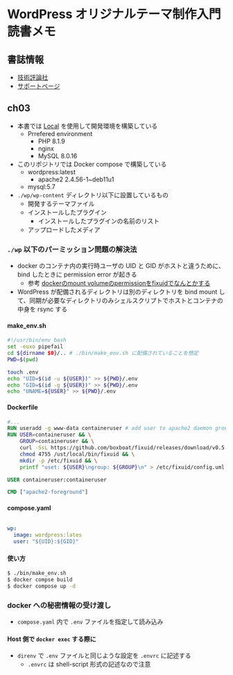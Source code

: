 # WordPress オリジナルテーマ制作入門読書メモ
## 書誌情報
- [技術評論社](https://gihyo.jp/book/2022/978-4-297-12557-8)
- [サポートページ](https://gihyo.jp/book/2022/978-4-297-12557-8/support)


## ch03
- 本書では [Local](https://localwp.com/) を使用して開発環境を構築している
    - Prrefered environment
        - PHP 8.1.9
        - nginx
        - MySQL 8.0.16
- このリポジトリでは Docker compose で構築している
    - wordpress:latest
        - apache2 2.4.56-1~deb11u1
    - mysql:5.7
- `./wp/wp-content` ディレクトリ以下に設置しているもの
    - 開発するテーマファイル
    - インストールしたプラグイン
        - インストールしたプラグインの名前のリスト
    - アップロードしたメディア


### `./wp` 以下のパーミッション問題の解決法
- docker のコンテナ内の実行時ユーザの UID と GID がホストと違うために、bind したときに permission error が起きる
    - 参考 [dockerのmount volumeのpermissionをfixuidでなんとかする](https://qiita.com/takumiabe/items/fee2e76e3a39fd853589)
- WordPress が配備されるディレクトリは別のディレクトリを bind mount して、同期が必要なディレクトリのみシェルスクリプトでホストとコンテナの中身を rsync する

#### make_env.sh

```bash
#!/usr/bin/env bash
set -euxo pipefail
cd ${dirname $0}/.. # ./bin/make_env.sh に配備されていることを想定
PWD=$(pwd)

touch .env
echo "UID=$(id -u ${USER})" >> ${PWD}/.env
echo "GID=$(id -g ${USER})" >> ${PWD}/.env
echo "UNAME=${USER}" >> ${PWD}/.env
```

#### Dockerfile

```Dockerfile
#...
RUN useradd -g www-data containeruser # add user to apache2 daemon group
RUN USER=containeruser && \
    GROUP=containeruser && \
    curl -SsL https://github.com/boxboat/fixuid/releases/download/v0.5.1/fixuid-0.5.1-linux-amd64.tat.gz | tar -C /usr/local/bin -zxf - && \
    chmod 4755 /ust/local/bin/fixuid && \
    mkdir -p /etc/fixuid && \
    printf "uset: ${USER}\ngroup: ${GROUP}\n" > /etc/fixuid/config.uml

USER containeruser:containeruser

CMD ["apache2-foreground"]
```

#### compose.yaml

```yaml

wp:
  image: wordpress:lates
  user: "${UID}:${GID}"
```


#### 使い方

```bash
$ ./bin/make_env.sh
$ docker compse build
$ docker compose up -d
```


### docker への秘密情報の受け渡し
- `compose.yaml` 内で `.env` ファイルを指定して読み込み


#### Host 側で `docker exec` する際に
- `direnv` で `.env` ファイルと同じような設定を `.envrc` に記述する
    - `.envrc` は shell-script 形式の記述なので注意
